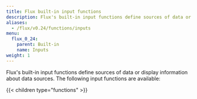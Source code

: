 ```yaml
---
title: Flux built-in input functions
description: Flux's built-in input functions define sources of data or or display information about data sources.
aliases:
  - /flux/v0.24/functions/inputs
menu:
  flux_0_24:
    parent: Built-in
    name: Inputs
weight: 1
---
```


Flux's built-in input functions define sources of data or display information about data sources.
The following input functions are available:

{{< children type="functions" >}}
